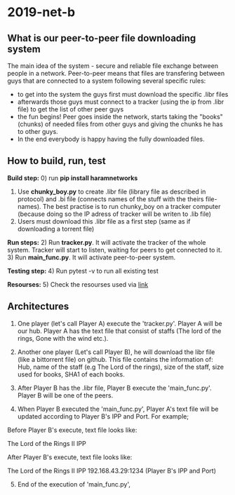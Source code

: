 # 2019-net-b

## What is our peer-to-peer file downloading system

The main idea of the system - secure and reliable file exchange between people in a network. 
Peer-to-peer means that files are transfering between guys that are connected to a system following several specific rules: 
* to get into the system the guys first must download the specific .libr files
* afterwards those guys must connect to a tracker (using the ip from .libr file) to get the list of other peer guys 
* the fun begins! Peer goes inside the network, starts taking the "books" (chunks) of needed files from other guys and giving the chunks he has to other guys.
* In the end everybody is happy having the fully downloaded files.


## How to build, run, test

**Build step:**
0) run **pip install haramnetworks** 
1) Use **chunky_boy.py** to create .libr file (library file as described in protocol) and .bi file (connects names of the stuff with the theirs file-names). The best practise is to run chunky_boy on a tracker computer (because doing so the IP adress of tracker will be writen to .lib file)
2) Users must download this .libr file as a first step (same as if downloading a torrent file)

**Run steps:**
2) Run **tracker.py**. It will activate the tracker of the whole system. Tracker will start to listen, waiting for peers to get connected to it.
3) Run **main_func.py**. It will activate peer-to-peer system. 

**Testing step:**
4) Run pytest -v to run all existing test

**Resourses:**
5) Check the resourses used via [link](https://docs.google.com/spreadsheets/d/15dO61qel5iGa-W1Udee3QN0Z6it9-twFl_7Tn3PuyP8/edit?usp=sharing)

## Architectures

1) One player (let's call Player A) execute the 'tracker.py'. Player A will be our hub. Player A has the text file that consist of staffs (The lord of the rings, Gone with the wind etc.).

2) Another one player (Let's call Player B), he will download the libr file (like a bittorrent file) on github. This file contains the information of: Hub, name of the staff (e.g The Lord of the rings), size of the staff, size used for books, SHA1 of each books. 

3) After Player B has the .libr file, Player B execute the 'main_func.py'. Player B will be one of the peers.

4) When Player B executed the 'main_func.py', Player A's text file will be updated according to Player B's IPP and Port. 
For example; 

Before Player B's execute, text file looks like:

The Lord of the Rings II IPP

After Player B's execute, text file looks like:

The Lord of the Rings II IPP 192.168.43.29:1234 (Player B's IPP and Port)

5) End of the execution of 'main_func.py', 